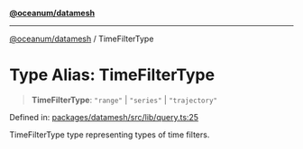 [**@oceanum/datamesh**](../README.md)

***

[@oceanum/datamesh](../README.md) / TimeFilterType

# Type Alias: TimeFilterType

> **TimeFilterType**: `"range"` \| `"series"` \| `"trajectory"`

Defined in: [packages/datamesh/src/lib/query.ts:25](https://github.com/oceanum-io/oceanum-js/blob/4449d4b3fac355094039d4392e96edf8345b7153/packages/datamesh/src/lib/query.ts#L25)

TimeFilterType type representing types of time filters.

